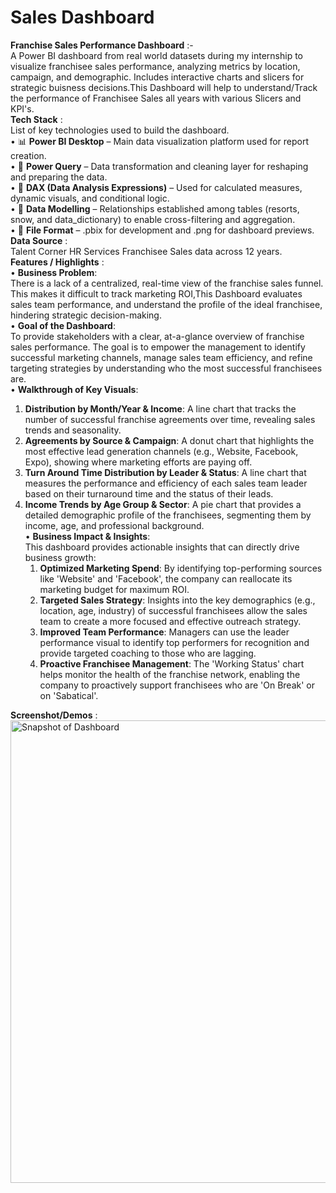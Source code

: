 # Sales Dashboard
**Franchise Sales Performance Dashboard** :- <br>
A Power BI dashboard from real world datasets during my internship to visualize franchisee sales performance, analyzing metrics by location, campaign, and demographic. Includes interactive charts and slicers for strategic buisness decisions.This Dashboard will help to understand/Track the performance of Franchisee Sales all years with various Slicers and KPI's. <br>
**Tech Stack** :  <br>
List of key technologies used to build the dashboard.  <br>
• 📊 **Power BI Desktop** – Main data visualization platform used for report creation.  <br>
• 📂 **Power Query** – Data transformation and cleaning layer for reshaping and preparing the data.  <br>
• 🧠 **DAX (Data Analysis Expressions)** – Used for calculated measures, dynamic visuals, and conditional logic. <br>
• 📝 **Data Modelling** – Relationships established among tables (resorts, snow, and data_dictionary) to enable cross-filtering and aggregation. <br>
• 📁 **File Format** – .pbix for development and .png for dashboard previews.<br>
**Data Source** : <br>
Talent Corner HR Services Franchisee Sales data across 12 years.<br>
**Features / Highlights** : <br>
• **Business Problem**:  <br>
There is a lack of a centralized, real-time view of the franchise sales funnel. This makes it difficult to track marketing ROI,This Dashboard evaluates sales team performance, and understand the profile of the ideal franchisee, hindering strategic decision-making. <br>
• **Goal of the Dashboard**:  <br>
To provide stakeholders with a clear, at-a-glance overview of franchise sales performance. The goal is to empower the management to identify successful marketing channels, manage sales team efficiency, and refine targeting strategies by understanding who the most successful franchisees are. <br>
• **Walkthrough of Key Visuals**: <br>
1. **Distribution by Month/Year & Income**: A line chart that tracks the number of successful franchise agreements over time, revealing sales trends and seasonality. <br>
2. **Agreements by Source & Campaign**: A donut chart that highlights the most effective lead generation channels (e.g., Website, Facebook, Expo), showing where marketing efforts are paying off. <br>
3. **Turn Around Time Distribution by Leader & Status**: A line chart that measures the performance and efficiency of each sales team leader based on their      turnaround time and the status of their leads. <br>
4. **Income Trends by Age Group & Sector**: A pie chart that provides a detailed demographic profile of the franchisees, segmenting them by income, age, and professional background. <br>
• **Business Impact & Insights**: <br>
   This dashboard provides actionable insights that can directly drive business growth:  <br>
   1. **Optimized Marketing Spend**: By identifying top-performing sources like 'Website' and 'Facebook', the company can reallocate its marketing budget for maximum ROI. <br>
   2. **Targeted Sales Strategy**: Insights into the key demographics (e.g., location, age, industry) of successful franchisees allow the sales team to create a more focused and effective outreach strategy. <br>
   3. **Improved Team Performance**: Managers can use the leader performance visual to identify top performers for recognition and provide targeted coaching to those who are lagging. <br>
   4. **Proactive Franchisee Management**: The 'Working Status' chart helps monitor the health of the franchise network, enabling the company to proactively support franchisees who are 'On Break' or on 'Sabatical'.  <br>
  
**Screenshot/Demos** :  <br>
<img width="1323" height="740" alt="Snapshot of Dashboard" src="https://github.com/user-attachments/assets/46bb957a-53b2-467f-aad6-57124eb37336" />

